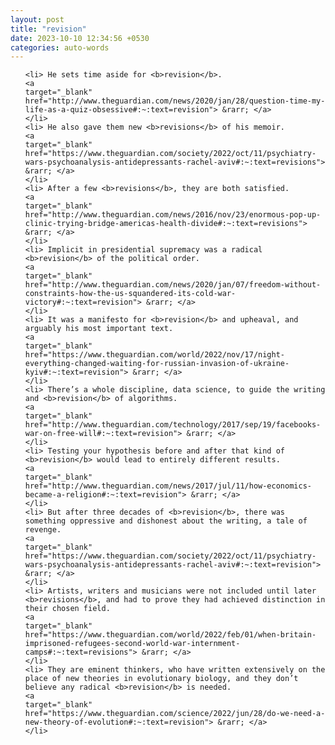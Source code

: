 ```yaml
---
layout: post
title: "revision"
date: 2023-10-10 12:34:56 +0530
categories: auto-words
---
```

<ol>

    <li> He sets time aside for <b>revision</b>.
    <a 
    target="_blank" 
    href="http://www.theguardian.com/news/2020/jan/28/question-time-my-life-as-a-quiz-obsessive#:~:text=revision"> &rarr; </a>
    </li>
    <li> He also gave them new <b>revisions</b> of his memoir.
    <a 
    target="_blank" 
    href="https://www.theguardian.com/society/2022/oct/11/psychiatry-wars-psychoanalysis-antidepressants-rachel-aviv#:~:text=revisions"> &rarr; </a>
    </li>
    <li> After a few <b>revisions</b>, they are both satisfied.
    <a 
    target="_blank" 
    href="http://www.theguardian.com/news/2016/nov/23/enormous-pop-up-clinic-trying-bridge-americas-health-divide#:~:text=revisions"> &rarr; </a>
    </li>
    <li> Implicit in presidential supremacy was a radical <b>revision</b> of the political order.
    <a 
    target="_blank" 
    href="http://www.theguardian.com/news/2020/jan/07/freedom-without-constraints-how-the-us-squandered-its-cold-war-victory#:~:text=revision"> &rarr; </a>
    </li>
    <li> It was a manifesto for <b>revision</b> and upheaval, and arguably his most important text.
    <a 
    target="_blank" 
    href="https://www.theguardian.com/world/2022/nov/17/night-everything-changed-waiting-for-russian-invasion-of-ukraine-kyiv#:~:text=revision"> &rarr; </a>
    </li>
    <li> There’s a whole discipline, data science, to guide the writing and <b>revision</b> of algorithms.
    <a 
    target="_blank" 
    href="http://www.theguardian.com/technology/2017/sep/19/facebooks-war-on-free-will#:~:text=revision"> &rarr; </a>
    </li>
    <li> Testing your hypothesis before and after that kind of <b>revision</b> would lead to entirely different results.
    <a 
    target="_blank" 
    href="http://www.theguardian.com/news/2017/jul/11/how-economics-became-a-religion#:~:text=revision"> &rarr; </a>
    </li>
    <li> But after three decades of <b>revision</b>, there was something oppressive and dishonest about the writing, a tale of revenge.
    <a 
    target="_blank" 
    href="https://www.theguardian.com/society/2022/oct/11/psychiatry-wars-psychoanalysis-antidepressants-rachel-aviv#:~:text=revision"> &rarr; </a>
    </li>
    <li> Artists, writers and musicians were not included until later <b>revisions</b>, and had to prove they had achieved distinction in their chosen field.
    <a 
    target="_blank" 
    href="https://www.theguardian.com/world/2022/feb/01/when-britain-imprisoned-refugees-second-world-war-internment-camps#:~:text=revisions"> &rarr; </a>
    </li>
    <li> They are eminent thinkers, who have written extensively on the place of new theories in evolutionary biology, and they don’t believe any radical <b>revision</b> is needed.
    <a 
    target="_blank" 
    href="https://www.theguardian.com/science/2022/jun/28/do-we-need-a-new-theory-of-evolution#:~:text=revision"> &rarr; </a>
    </li>